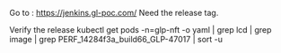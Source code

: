 Go to : https://jenkins.gl-poc.com/
Need the release tag.

Verify the release
kubectl get pods -n=glp-nft -o yaml | grep lcd | grep image | grep PERF_14284f3a_build66_GLP-47017 | sort -u
